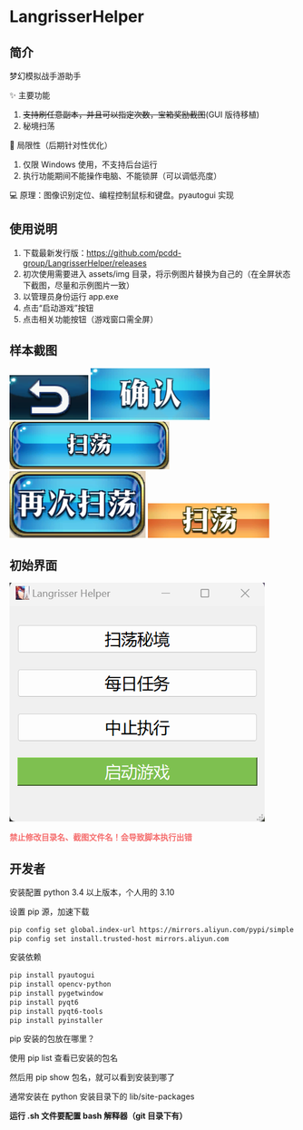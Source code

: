 # LangrisserHelper

## 简介

梦幻模拟战手游助手

:sparkles: 主要功能

1. <del>支持刷任意副本，并且可以指定次数，宝箱奖励截图</del>(GUI 版待移植)
2. 秘境扫荡

:monocle_face: 局限性（后期针对性优化）

1. 仅限 Windows 使用，不支持后台运行
2. 执行功能期间不能操作电脑、不能锁屏（可以调低亮度）

:computer: 原理：图像识别定位、编程控制鼠标和键盘。pyautogui 实现

## 使用说明

1. 下载最新发行版：https://github.com/pcdd-group/LangrisserHelper/releases
2. 初次使用需要进入 assets/img 目录，将示例图片替换为自己的（在全屏状态下截图，尽量和示例图片一致）
3. 以管理员身份运行 app.exe
4. 点击“启动游戏”按钮
5. 点击相关功能按钮（游戏窗口需全屏）

## 样本截图

![back.png](assets%2Fimg%2Fdaily%2Fback.png)
![confirm.png](assets%2Fimg%2Fdaily%2Fconfirm.png)
![sweep.png](assets%2Fimg%2Fdaily%2Fsweep.png)
![sweep_again.png](assets%2Fimg%2Fdaily%2Fsweep_again.png)
![sweep2.png](assets%2Fimg%2Fdaily%2Fsweep2.png)

## 初始界面

![gui.png](assets%2Fimg%2Fgui.png)

<strong style='color:#f56c6c'>禁止修改目录名、截图文件名！会导致脚本执行出错</strong>

## 开发者

安装配置 python 3.4 以上版本，个人用的 3.10

设置 pip 源，加速下载

```commandline
pip config set global.index-url https://mirrors.aliyun.com/pypi/simple 
pip config set install.trusted-host mirrors.aliyun.com
```

安装依赖

```commandline
pip install pyautogui
pip install opencv-python
pip install pygetwindow
pip install pyqt6
pip install pyqt6-tools
pip install pyinstaller
```

pip 安装的包放在哪里？

使用 pip list 查看已安装的包名

然后用 pip show 包名，就可以看到安装到哪了

通常安装在 python 安装目录下的 lib/site-packages

**运行 .sh 文件要配置 bash 解释器（git 目录下有）**

